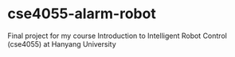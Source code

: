 # cse4055-alarm-robot
Final project for my course Introduction to Intelligent Robot Control (cse4055) at Hanyang University

